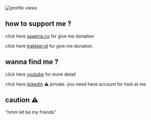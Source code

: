 <!--
**naagaraa/naagaraa** is a ✨ _special_ ✨ repository because its `README.md` (this file) appears on your GitHub profile.

Here are some ideas to get you started:

- 🔭 I’m currently working on ...
- 🌱 I’m currently learning ...
- 👯 I’m looking to collaborate on ...
- 🤔 I’m looking for help with ...
- 💬 Ask me about ...
- 📫 How to reach me: ...
- 😄 Pronouns: ...
- ⚡ Fun fact: ...
-->

<p align="left">
    <img src="https://gpvc.arturio.dev/naagaraa" alt="profile views">
</p>

<!--
[![GitHub Streak](https://github-readme-streak-stats.herokuapp.com?user=naagaraa&theme=highcontrast&hide_border=true)](https://git.io/streak-stats)

-->

<!--
"if make software it's easy, instant and full magic, try build by your self don't look someone for making"
-->

<!--
try writing something :

-  I’m currently used Language PHP and learning PYTHON and Kotlin or Flutter for next FUTURE to mobile apps, 
-  I’m currently learning Framewok Laravel, Codeigniter, Flask 
-  I’m currently Used Frontend tech stack Boostrap, CSS 
-  I’m currently learning english for improve my skill
-->

<!-- ## what your main language ?
shit about that, my basic language is a PHP for web development, but i don't care about langauge there are just suck as tools for make something, make magic to help problem solve with technology, i learn other language what i interest to them, black hat python, bash shell, javascript, web security with kali linux, interest MITM method, tensor flow, kotlin, and other suck technology hahaha, i only bring my basic to learn another language, fundamental, Object Oriented, and Logic. i just learn what i want. -->

## how to support me ? 
<p align=left>
    click here <a href="https://saweria.co/naagaraa">saweria.co</a> for give me donation
</p>

<p align=left>
    click here <a href="https://trakteer.id/naagaraa/tip">trakteer.id</a> for give me donation     
</p>

## wanna find me ?
<p align=left>
   click here <a href="https://www.youtube.com/channel/UCYsZhw6Mlk23Q-nUPP9t1YA">youtube</a> for more detail
</p>

<p align=left>
   click here <a href="https://www.linkedin.com/in/nagara/">linkedln</a> ⚠️ private. you need have account for look at me
</p>

## caution ⚠️
"hmm let be my friends"

